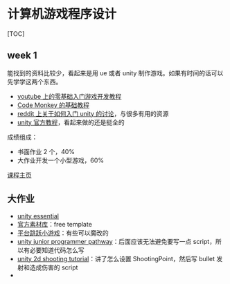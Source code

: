 # 计算机游戏程序设计

[TOC]

## week 1

能找到的资料比较少，看起来是用 ue 或者 unity 制作游戏。如果有时间的话可以先学学这两个东西。

- [youtube 上的零基础入门游戏开发教程](https://www.youtube.com/playlist?list=PLFt_AvWsXl0fnA91TcmkRyhhixX9CO3Lw)
- [Code Monkey 的基础教程](https://www.youtube.com/playlist?list=PLzDRvYVwl53vxdAPq8OznBAdjf0eeiipT)
- [reddit 上关于如何入门 unity 的讨论](https://www.reddit.com/r/Unity3D/comments/1221rm9/whats_the_best_way_to_learn_unity_in_2023/)，与很多有用的资源
- [unity 官方教程](https://learn.unity.com/)，看起来做的还是挺全的

成绩组成：

- 书面作业 2 个，40%
- 大作业开发一个小型游戏，60%

[课程主页](http://10.76.1.181/courses/game/2024cs/)

## 大作业

- [unity essential](https://learn.unity.com/pathway/unity-essentials?uv=2021.3)
- [官方素材库](https://assetstore.unity.com/?category=templates&free=true&orderBy=1)：free template
- [平台跳跃小游戏](https://learn.unity.com/project/ping-tai-you-xi-microgame)：有些可以魔改的
- [unity junior programmer pathway](https://learn.unity.com/learn/pathway/junior-programmer)：后面应该无法避免要写一点 script，所以有必要知道代码怎么写
- [unity 2d shooting tutorial](https://www.youtube.com/watch?v=wkKsl1Mfp5M&ab_channel=Brackeys)：讲了怎么设置 ShootingPoint，然后写 bullet 发射和造成伤害的 script
- [](https://www.youtube.com/watch?v=BivL-AsKc3U&ab_channel=Bardent)